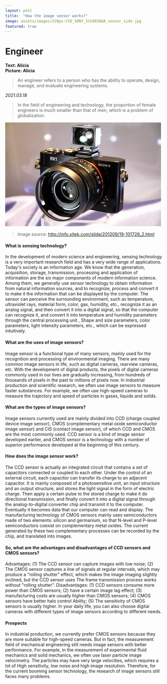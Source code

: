 ```yaml
---
layout: post
title:  "How the image sensor works?"
image: assets/images/220px-CCD_SONY_ICX493AQA_sensor_side.jpg
featured: true
---
```


# Engineer
**Text: Alicia**  
**Picture: Alicia**  

> An engineer refers to a person who has the ability to operate, design, manage, and evaluate engineering systems.

_2021.03.18_
> In the field of engineering and technology, the proportion of female engineers is much smaller than that of men, which is a problem of globalization.

![501](../assets/images/IMG_005.jpg)

> Image source: http://info.xitek.com/slide/201209/19-101726_2.html

#### What is sensing technology?
In the development of modern science and engineering, sensing technology is a very important research field and has a very wide range of applications. Today's society is an information age. We know that the generation, acquisition, storage, transmission, processing and application of information are the six major components of modern information science. Among them, we generally use sensor technology to obtain information from natural information sources, and to recognize, process and convert it to make it the information that can be displayed by the computer.
The sensor can perceive the surrounding environment, such as temperature, ultraviolet rays, material form, color, gas, humidity, etc., recognize it as an analog signal, and then convert it into a digital signal, so that the computer can recognize it, and convert it into temperature and humidity parameters through the central processing unit , Shape and size parameters, color parameters, light intensity parameters, etc., which can be expressed intuitively.

#### What are the uses of image sensors?
Image sensor is a functional type of many sensors, mainly used for the recognition and processing of environmental imaging. There are many common image sensors in life, such as digital cameras, rearview cameras, etc. With the development of digital products, the pixels of digital cameras commonly used in our lives are gradually increasing, from hundreds of thousands of pixels in the past to millions of pixels now.
In industrial production and scientific research, we often use image sensors to measure faster substances. For example, we often use high-speed cameras to measure the trajectory and speed of particles in gases, liquids and solids.

#### What are the types of image sensors?
Image sensors currently used are mainly divided into CCD (charge coupled device image sensor), CMOS (complementary metal oxide semiconductor image sensor) and CIS (contact image sensor), of which CCD and CMOS are the most commonly used. CCD sensor is a kind of image sensor developed earlier, and CMOS sensor is a technology with a number of superior performance developed at the beginning of this century.

#### How does the image sensor work?
The CCD sensor is actually an integrated circuit that contains a set of capacitors connected or coupled to each other. Under the control of an external circuit, each capacitor can transfer its charge to an adjacent capacitor. It is mainly composed of a photosensitive unit, an input structure and an output structure, and stores the light signal in the form of electric charge. Then apply a certain pulse to the stored charge to make it do directional transmission, and finally convert it into a digital signal through the analog-to-digital converter chip and transmit it to the computer. Eventually it becomes data that our computer can read and display.
The manufacturing technology of CMOS sensors mainly uses semiconductors made of two elements: silicon and germanium, so that N-level and P-level semiconductors coexist on complementary metal oxides. The current generated by these two complementary processes can be recorded by the chip, and translated into images.

#### So, what are the advantages and disadvantages of CCD sensors and CMOS sensors?
Advantages: (1) The CCD sensor can capture images with low noise; (2) The CMOS sensor captures a line of signals at regular intervals, which may produce a "rolling shutter" effect, which makes the image imaging slightly inclined, but the CCD sensor uses The frame transmission process works without "rolling shutter".
Disadvantages: (1) CCD sensors consume more power than CMOS sensors; (2) have a certain image lag effect; (3) manufacturing costs are usually higher than CMOS sensors; (4) CMOS sensors have better halo control Ability; (5) The sensitivity of CMOS sensors is usually higher.
In your daily life, you can also choose digital cameras with different types of image sensors according to different needs.

#### Prospects
In industrial production, we currently prefer CMOS sensors because they are more suitable for high-speed cameras. But in fact, the measurement field of mechanical engineering still needs image sensors with better performance. For example, in the measurement of experimental fluid mechanics and solid mechanics, we often use laser particle image velocimetry. The particles may have very large velocities, which requires a lot of High sensitivity, low noise and high image resolution. Therefore, for the current booming sensor technology, the research of image sensors still faces many problems. 





